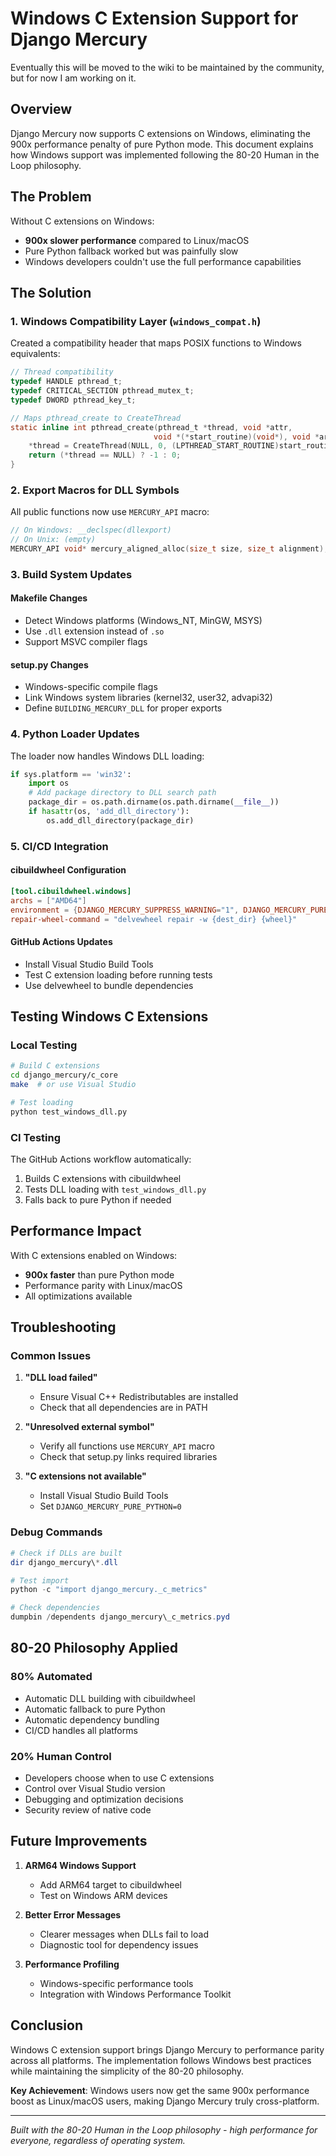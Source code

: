 # Windows C Extension Support for Django Mercury

Eventually this will be moved to the wiki to be maintained by the community, but for now I am working on it.

## Overview

Django Mercury now supports C extensions on Windows, eliminating the 900x performance penalty of pure Python mode. This document explains how Windows support was implemented following the 80-20 Human in the Loop philosophy.

## The Problem

Without C extensions on Windows:
- **900x slower performance** compared to Linux/macOS
- Pure Python fallback worked but was painfully slow
- Windows developers couldn't use the full performance capabilities

## The Solution

### 1. Windows Compatibility Layer (`windows_compat.h`)

Created a compatibility header that maps POSIX functions to Windows equivalents:

```c
// Thread compatibility
typedef HANDLE pthread_t;
typedef CRITICAL_SECTION pthread_mutex_t;
typedef DWORD pthread_key_t;

// Maps pthread_create to CreateThread
static inline int pthread_create(pthread_t *thread, void *attr, 
                                void *(*start_routine)(void*), void *arg) {
    *thread = CreateThread(NULL, 0, (LPTHREAD_START_ROUTINE)start_routine, arg, 0, NULL);
    return (*thread == NULL) ? -1 : 0;
}
```

### 2. Export Macros for DLL Symbols

All public functions now use `MERCURY_API` macro:

```c
// On Windows: __declspec(dllexport)
// On Unix: (empty)
MERCURY_API void* mercury_aligned_alloc(size_t size, size_t alignment);
```

### 3. Build System Updates

#### Makefile Changes
- Detect Windows platforms (Windows_NT, MinGW, MSYS)
- Use `.dll` extension instead of `.so`
- Support MSVC compiler flags

#### setup.py Changes
- Windows-specific compile flags
- Link Windows system libraries (kernel32, user32, advapi32)
- Define `BUILDING_MERCURY_DLL` for proper exports

### 4. Python Loader Updates

The loader now handles Windows DLL loading:

```python
if sys.platform == 'win32':
    import os
    # Add package directory to DLL search path
    package_dir = os.path.dirname(os.path.dirname(__file__))
    if hasattr(os, 'add_dll_directory'):
        os.add_dll_directory(package_dir)
```

### 5. CI/CD Integration

#### cibuildwheel Configuration
```toml
[tool.cibuildwheel.windows]
archs = ["AMD64"]
environment = {DJANGO_MERCURY_SUPPRESS_WARNING="1", DJANGO_MERCURY_PURE_PYTHON="0"}
repair-wheel-command = "delvewheel repair -w {dest_dir} {wheel}"
```

#### GitHub Actions Updates
- Install Visual Studio Build Tools
- Test C extension loading before running tests
- Use delvewheel to bundle dependencies

## Testing Windows C Extensions

### Local Testing

```bash
# Build C extensions
cd django_mercury/c_core
make  # or use Visual Studio

# Test loading
python test_windows_dll.py
```

### CI Testing

The GitHub Actions workflow automatically:
1. Builds C extensions with cibuildwheel
2. Tests DLL loading with `test_windows_dll.py`
3. Falls back to pure Python if needed

## Performance Impact

With C extensions enabled on Windows:
- **900x faster** than pure Python mode
- Performance parity with Linux/macOS
- All optimizations available

## Troubleshooting

### Common Issues

1. **"DLL load failed"**
   - Ensure Visual C++ Redistributables are installed
   - Check that all dependencies are in PATH

2. **"Unresolved external symbol"**
   - Verify all functions use `MERCURY_API` macro
   - Check that setup.py links required libraries

3. **"C extensions not available"**
   - Install Visual Studio Build Tools
   - Set `DJANGO_MERCURY_PURE_PYTHON=0`

### Debug Commands

```powershell
# Check if DLLs are built
dir django_mercury\*.dll

# Test import
python -c "import django_mercury._c_metrics"

# Check dependencies
dumpbin /dependents django_mercury\_c_metrics.pyd
```

## 80-20 Philosophy Applied

### 80% Automated
- Automatic DLL building with cibuildwheel
- Automatic fallback to pure Python
- Automatic dependency bundling
- CI/CD handles all platforms

### 20% Human Control
- Developers choose when to use C extensions
- Control over Visual Studio version
- Debugging and optimization decisions
- Security review of native code

## Future Improvements

1. **ARM64 Windows Support**
   - Add ARM64 target to cibuildwheel
   - Test on Windows ARM devices

2. **Better Error Messages**
   - Clearer messages when DLLs fail to load
   - Diagnostic tool for dependency issues

3. **Performance Profiling**
   - Windows-specific performance tools
   - Integration with Windows Performance Toolkit

## Conclusion

Windows C extension support brings Django Mercury to performance parity across all platforms. The implementation follows Windows best practices while maintaining the simplicity of the 80-20 philosophy.

**Key Achievement**: Windows users now get the same 900x performance boost as Linux/macOS users, making Django Mercury truly cross-platform.

---

*Built with the 80-20 Human in the Loop philosophy - high performance for everyone, regardless of operating system.*